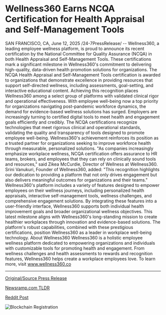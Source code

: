 # Wellness360 Earns NCQA Certification for Health Appraisal and Self-Management Tools

SAN FRANCISCO, CA, June 12, 2025 /24-7PressRelease/ -- Wellness360, a leading employee wellness platform, is proud to announce its recent certification by the National Committee for Quality Assurance (NCQA) in both Health Appraisal and Self-Management Tools. These certifications mark a significant milestone in Wellness360's commitment to delivering high-quality, data-driven health promotion solutions for organizations.   The NCQA Health Appraisal and Self-Management Tools certification is awarded to organizations that demonstrate excellence in providing resources that support self-directed wellness, including assessments, goal-setting, and interactive educational content. Achieving this recognition places Wellness360 among a select group of platforms with validated clinical rigor and operational effectiveness.   With employee well-being now a top priority for organizations navigating post-pandemic workforce dynamics, the demand for evidence-based wellness solutions has surged. Employers are increasingly turning to certified digital tools to meet health and engagement goals efficiently and credibly.   The NCQA certifications recognize technologies that meet rigorous clinical and operational standards, validating the quality and transparency of tools designed to promote employee well-being. Wellness360's achievement reinforces its position as a trusted partner for organizations seeking to improve workforce health through measurable, personalized solutions.   "As companies increasingly emphasize workplace wellness, NCQA certification offers assurance to HR teams, brokers, and employees that they can rely on clinically sound tools and resources," said Zikea McCurdie, Director of Wellness at Wellness360.   Srini Vanukuri, Founder of Wellness360, added: "This recognition highlights our dedication to providing a platform that not only drives engagement but also delivers meaningful outcomes for organizations and their teams."   Wellness360's platform includes a variety of features designed to empower employees on their wellness journeys, including personalized health appraisals, interactive self-management tools, wellness challenges, and comprehensive engagement solutions. By integrating these features into a user-friendly interface, Wellness360 supports both individual health improvement goals and broader organizational wellness objectives.   This latest milestone aligns with Wellness360's long-standing mission to create healthier workplaces through innovation and evidence-based solutions. The platform's robust capabilities, combined with these prestigious certifications, position Wellness360 as a leader in workplace well-being technology.  About Wellness360   Wellness360 is a holistic employee wellness platform dedicated to empowering organizations and individuals with customizable tools for promoting health and engagement. From wellness challenges and health assessments to rewards and recognition features, Wellness360 helps create a workplace employees love. To learn more, visit www.wellness360.co 

---

[Original/Source Press Release](https://www.24-7pressrelease.com/press-release/523745/wellness360-earns-ncqa-certification-for-health-appraisal-and-self-management-tools)
                    

[Newsramp.com TLDR](https://newsramp.com/curated-news/wellness360-earns-ncqa-certification-for-excellence-in-employee-wellness/4ddb1cd61d85dafdc376ed8a6d3e25eb) 

 



[Reddit Post](https://www.reddit.com/r/HRnews/comments/1l9gfve/wellness360_earns_ncqa_certification_for/) 



![Blockchain Registration](https://cdn.newsramp.app/24-7PressRelease/qrcode/256/12/openPT4r.webp)